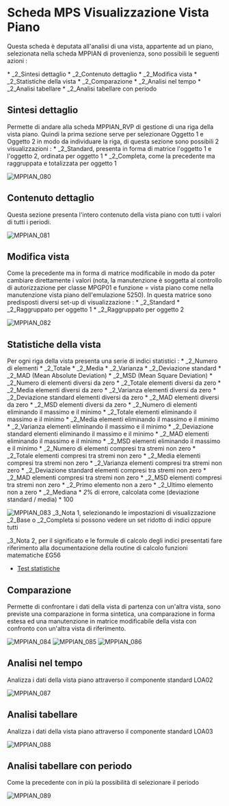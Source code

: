 # Scheda MPS Visualizzazione Vista Piano
Questa scheda è deputata all'analisi di una vista, appartente ad un piano, selezionata nella scheda MPPIAN di provenienza, sono possibili le seguenti azioni : 

 \* _2_Sintesi dettaglio
 \* _2_Contenuto dettaglio
 \* _2_Modifica vista
 \* _2_Statistiche della vista
 \* _2_Comparazione
 \* _2_Analisi nel tempo
 \* _2_Analisi tabellare
 \* _2_Analisi tabellare con periodo

## Sintesi dettaglio
Permette di andare alla scheda MPPIAN_RVP di gestione di una riga della vista piano. Quindi la prima sezione serve per selezionare Oggetto 1 e Oggetto 2 in modo da individuare la riga, di questa sezione sono possibili 2 visualizzazioni : 
 \* _2_Standard, presenta in forma di matrice l'oggetto 1 e l'oggetto 2, ordinata per oggetto 1
 \* _2_Completa, come la precedente ma raggruppata e totalizzata per oggetto 1

![MPPIAN_080](http://doc.smeup.com/immagini/MBDOC_SCH-MPPIAN_VDP/MPPIAN_080.png)
## Contenuto dettaglio
Questa sezione presenta l'intero contenuto della vista piano con tutti i valori di tutti i periodi.

![MPPIAN_081](http://doc.smeup.com/immagini/MBDOC_SCH-MPPIAN_VDP/MPPIAN_081.png)
## Modifica vista
Come la precedente ma in forma di matrice modificabile in modo da poter cambiare direttamente i valori (nota, la manutenzione è soggetta al controllo di autorizzazione per classe MPGP01 e funzione = vista piano come nella manutenzione vista piano dell'emulazione 5250).
In questa matrice sono predisposti diversi set-up di visualizzazione : 
 \* _2_Standard
 \* _2_Raggruppato per oggetto 1
 \* _2_Raggruppato per oggetto 2

![MPPIAN_082](http://doc.smeup.com/immagini/MBDOC_SCH-MPPIAN_VDP/MPPIAN_082.png)
## Statistiche della vista
Per ogni riga della vista presenta una serie di indici statistici : 
 \* _2_Numero di elementi
 \* _2_Totale
 \* _2_Media
 \* _2_Varianza
 \* _2_Deviazione standard
 \* _2_MAD (Mean Absolute Deviation)
 \* _2_MSD (Mean Square Deviation)
 \* _2_Numero di elementi diversi da zero
 \* _2_Totale elementi diversi da zero
 \* _2_Media elementi diversi da zero
 \* _2_Varianza elementi diversi da zero
 \* _2_Deviazione standard elementi diversi da zero
 \* _2_MAD elementi diversi da zero
 \* _2_MSD elementi diversi da zero
 \* _2_Numero di elementi eliminando il massimo e il minimo
 \* _2_Totale elementi eliminando il massimo e il minimo
 \* _2_Media elementi eliminando il massimo e il minimo
 \* _2_Varianza elementi eliminando il massimo e il minimo
 \* _2_Deviazione standard elementi eliminando il massimo e il minimo
 \* _2_MAD elementi eliminando il massimo e il minimo
 \* _2_MSD elementi eliminando il massimo e il minimo
 \* _2_Numero di elementi compresi tra stremi non zero
 \* _2_Totale elementi compresi tra stremi non zero
 \* _2_Media elementi compresi tra stremi non zero
 \* _2_Varianza elementi compresi tra stremi non zero
 \* _2_Deviazione standard elementi compresi tra stremi non zero
 \* _2_MAD elementi compresi tra stremi non zero
 \* _2_MSD elementi compresi tra stremi non zero
 \* _2_Primo elemento non a zero
 \* _2_Ultimo elemento non a zero
 \* _2_Mediana
 \* _2_% di errore, calcolata come (deviazione standard / media) \* 100

![MPPIAN_083](http://doc.smeup.com/immagini/MBDOC_SCH-MPPIAN_VDP/MPPIAN_083.png)
_3_Nota 1, selezionando le impostazioni di visualizzazione _2_Base o _2_Completa si possono vedere un set ridotto di indici oppure tutti

_3_Nota 2, per il significato e le formule di calcolo degli indici presentati fare riferimento alla documentazione della routine di calcolo funzioni matematiche £G56
- [Test statistiche](Sorgenti/OJ/PGM/TSTG56)

## Comparazione
Permette di confrontare i dati della vista di partenza con un'altra vista, sono previste una comparazione in forma sintetica, una comparazione in forma estesa ed una manutenzione in matrice modificabile della vista con confronto con un'altra vista di riferimento.

![MPPIAN_084](http://doc.smeup.com/immagini/MBDOC_SCH-MPPIAN_VDP/MPPIAN_084.png)
![MPPIAN_085](http://doc.smeup.com/immagini/MBDOC_SCH-MPPIAN_VDP/MPPIAN_085.png)
![MPPIAN_086](http://doc.smeup.com/immagini/MBDOC_SCH-MPPIAN_VDP/MPPIAN_086.png)
## Analisi nel tempo
Analizza i dati della vista piano attraverso il componente standard LOA02

![MPPIAN_087](http://doc.smeup.com/immagini/MBDOC_SCH-MPPIAN_VDP/MPPIAN_087.png)
## Analisi tabellare
Analizza i dati della vista piano attraverso il componente standard LOA03

![MPPIAN_088](http://doc.smeup.com/immagini/MBDOC_SCH-MPPIAN_VDP/MPPIAN_088.png)
## Analisi tabellare con periodo
Come la precedente con in più la possibilità di selezionare il periodo

![MPPIAN_089](http://doc.smeup.com/immagini/MBDOC_SCH-MPPIAN_VDP/MPPIAN_089.png)